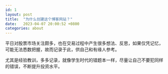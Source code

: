 ```yaml
---
id: 1
layout: post
title:  "为什么创建这个博客网站？"
date:   2023-04-07 20:00:52 +0800
categories: about
---
```


平日对股票市场关注颇多，也在交易过程中产生很多想法、反思，如果仅凭记忆，可能无法悉数把握，故而记录于此，供自己和有缘人参考。

尤其是经验教训，多多记录，就像学生时代的错题本一样，尽量让自己不要犯同样的错误，不断提升投资水平。